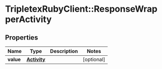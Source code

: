# TripletexRubyClient::ResponseWrapperActivity

## Properties
Name | Type | Description | Notes
------------ | ------------- | ------------- | -------------
**value** | [**Activity**](Activity.md) |  | [optional] 


